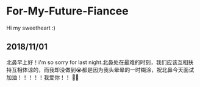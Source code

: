 # For-My-Future-Fiancee
Hi my sweetheart :)  

## 2018/11/01
北鼻早上好！i'm so sorry for last night.北鼻处在最难的时刻，我们应该互相扶持互相体谅的，而我却没做到😭都是因为我头晕晕的一时糊涂，祝北鼻今天面试加油！！！！！我爱你！！
🐙🐇

  

